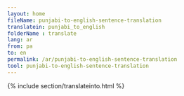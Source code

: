 ```yaml
---
layout: home
fileName: punjabi-to-english-sentence-translation
translatein: punjabi_to_english
folderName : translate
lang: ar
from: pa
to: en
permalink: /ar/punjabi-to-english-sentence-translation
tool: punjabi-to-english-sentence-translation
---
```

{% include section/translateinto.html %}